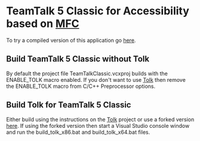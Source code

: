 # TeamTalk 5 Classic for Accessibility based on [MFC](https://msdn.microsoft.com/en-us/library/d06h2x6e.aspx)

To try a compiled version of this application go [here](http://bearware.dk/?page_id=367).

## Build TeamTalk 5 Classic without Tolk

By default the project file TeamTalkClassic.vcxproj builds with the ENABLE_TOLK macro enabled.
If you don't want to use [Tolk](https://github.com/dkager/tolk) then remove the ENABLE_TOLK
macro from C/C++ Preprocessor options.

## Build Tolk for TeamTalk 5 Classic

Either build using the instructions on the [Tolk](https://github.com/dkager/tolk) project or
use a forked version [here](https://github.com/bear101/tolk). If using the forked version
then start a Visual Studio console window and run the build_tolk_x86.bat and build_tolk_x64.bat
files.
